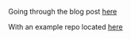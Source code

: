 Going through the blog post [here](https://tomassetti.me/getting-started-with-antlr-in-csharp/)

With an example repo located [here](https://github.com/gabriele-tomassetti/getting-started-with-antlr-in-csharp)
